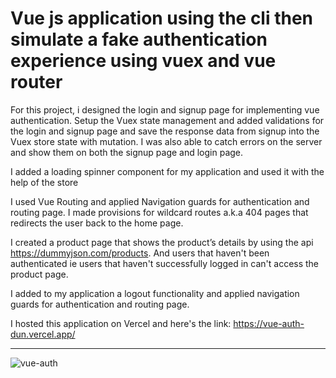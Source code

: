 # Vue js application using the cli then simulate a fake authentication experience using vuex and vue router

For this project, i designed the login and signup page for implementing vue authentication. Setup the Vuex state management and added validations for the login and signup page and save the response data from signup into the Vuex store state with mutation. I was also able to catch errors on the server and show them on both the signup page and login page.

I added a loading spinner component for my application and used it with the help of the store

I used Vue Routing and applied Navigation guards for authentication and routing page.  I made provisions for wildcard routes a.k.a 404 pages that redirects the user back to the home page.

I created a product page that shows the product’s details by using the api https://dummyjson.com/products. And users that haven't been authenticated ie users that haven't successfully logged in can't access the product page.

I added to my application a logout functionality and applied navigation guards for authentication and routing page.

I hosted this application on Vercel and here's the link: https://vue-auth-dun.vercel.app/

_______________________________________________________________________________________________________________________

![vue-auth](https://user-images.githubusercontent.com/88034429/225673907-6656b7cc-99e5-4f6e-9d06-13c7f58a9959.png)

